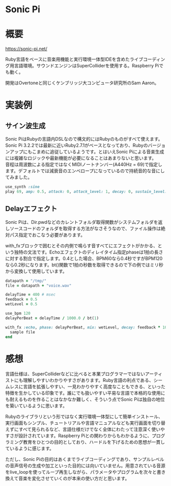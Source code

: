 Sonic Pi
===

# 概要

https://sonic-pi.net/

Ruby言語をベースに音楽用機能と実行環境一体型IDEを含めたライブコーディング用言語環境。サウンドエンジンはSuperColliderを使用する。Raspberry Piでも動く。

開発はOvertoneと同じくケンブリッジ大コンピュータ研究所のSam Aaron。

# 実装例

## サイン波生成

Sonic PiはRubyの言語内DSLなので構文的にはRubyのものがすべて使えます。Sonic Pi 3.2.2では最新に近いRuby2.7.1がベースとなっており、Rubyのバージョンアップにもこまめに追従しているようです。とはいえSonic Piによる音楽生成には複雑なロジックや最新機能が必要になることはあまりないと思います。  
音程は周波数による指定ではなくMIDIノートナンバー(A440Hz = 69)で指定します。デフォルトでは減衰音のエンベロープになっているので持続音的な音にしてみました。

```Ruby
use_synth :sine
play 69, amp: 0.5, attack: 0, attack_level: 1, decay: 0, sustain_level: 1, sustain: 2, release: 0
```

## Delayエフェクト

Sonic Piは、Dir.pwdなどのカレントフォルダ取得関数がシステムフォルダを返しソースコードのフォルダを取得する方法がなさそうなので、ファイル操作は絶対パス指定でおこなう必要があります。

with_fxブロックで囲むとその内側で鳴らす音すべてにエフェクトがかかる、という独特の文法です。Echoエフェクトのディレイタイム指定phaseは1拍の長さに対する割合で指定します。0.4とした場合、BPM60なら0.4秒ですがBPM120なら0.2秒になります。bt()関数で1拍の秒数を取得できるので下の例ではミリ秒から変換して使用しています。

```Ruby
datapath = "/tmp/"
file = datapath + "voice.wav"

delayTime = 400 # msec
feedback = 0.5
wetLevel = 0.5

use_bpm 120
delayPerBeat = delayTime / 1000.0 / bt(1)

with_fx :echo, phase: delayPerBeat, mix: wetLevel, decay: feedback * 10 do
  sample file
end
```


# 感想

言語仕様は、SuperColliderなどに比べると本業プログラマーではないアーティストにも理解しやすいわかりやすさがあります。Ruby言語の利点である、シームレスに言語を拡張しやすい、一見わかりやすく高度なこともできる、といった特徴を生かしている印象です。誰にでも扱いやすい平易な言語で本格的な使用にも耐えるものを作ることはなかなか難しく、そういう点でSonic Piは独自の地位を築いているように思います。

Rubyのライブラリという形ではなく実行環境一体型にして簡単インストール、実行画面もシンプル、チュートリアルや言語マニュアルなども実行画面を切り替えずにすべて見られるなど、言語仕様だけでなく全体にわたって注意深く使いやすさが設計されています。Raspberry Piとの関わりからもわかるように、プログラミング教育をひとつの目的としており、ハードルを下げるための思想が一貫しているように感じます。

ただし、Sonic Piの目的はあくまでライブコーディングであり、サンプルレベルの音声信号の生成や加工といった目的には向いていません。用意されている音源をlive_loopを使ってループ再生しながら、パラメータやプログラムを次々と書き換えて音楽を変化させていくのが本来の使い方だと思います。

